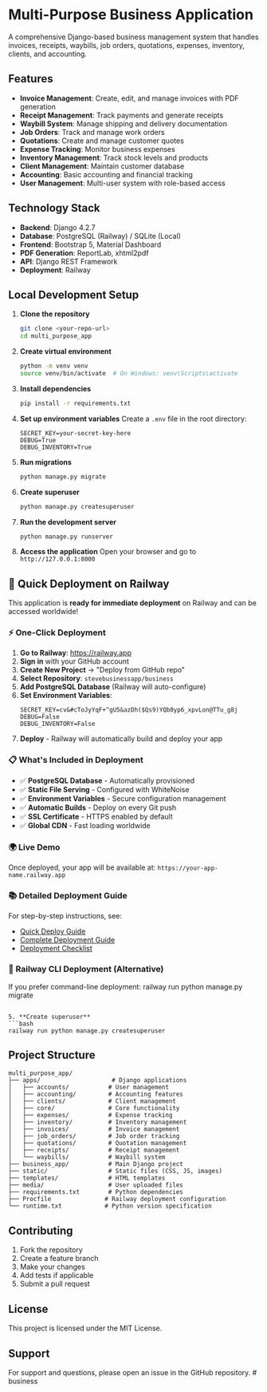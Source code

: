 # Multi-Purpose Business Application

A comprehensive Django-based business management system that handles invoices, receipts, waybills, job orders, quotations, expenses, inventory, clients, and accounting.

## Features

- **Invoice Management**: Create, edit, and manage invoices with PDF generation
- **Receipt Management**: Track payments and generate receipts
- **Waybill System**: Manage shipping and delivery documentation
- **Job Orders**: Track and manage work orders
- **Quotations**: Create and manage customer quotes
- **Expense Tracking**: Monitor business expenses
- **Inventory Management**: Track stock levels and products
- **Client Management**: Maintain customer database
- **Accounting**: Basic accounting and financial tracking
- **User Management**: Multi-user system with role-based access

## Technology Stack

- **Backend**: Django 4.2.7
- **Database**: PostgreSQL (Railway) / SQLite (Local)
- **Frontend**: Bootstrap 5, Material Dashboard
- **PDF Generation**: ReportLab, xhtml2pdf
- **API**: Django REST Framework
- **Deployment**: Railway

## Local Development Setup

1. **Clone the repository**
   ```bash
   git clone <your-repo-url>
   cd multi_purpose_app
   ```

2. **Create virtual environment**
   ```bash
   python -m venv venv
   source venv/bin/activate  # On Windows: venv\Scripts\activate
   ```

3. **Install dependencies**
   ```bash
   pip install -r requirements.txt
   ```

4. **Set up environment variables**
   Create a `.env` file in the root directory:
   ```
   SECRET_KEY=your-secret-key-here
   DEBUG=True
   DEBUG_INVENTORY=True
   ```

5. **Run migrations**
   ```bash
   python manage.py migrate
   ```

6. **Create superuser**
   ```bash
   python manage.py createsuperuser
   ```

7. **Run the development server**
   ```bash
   python manage.py runserver
   ```

8. **Access the application**
   Open your browser and go to `http://127.0.0.1:8000`

## 🚀 Quick Deployment on Railway

This application is **ready for immediate deployment** on Railway and can be accessed worldwide!

### ⚡ One-Click Deployment

1. **Go to Railway**: https://railway.app
2. **Sign in** with your GitHub account
3. **Create New Project** → "Deploy from GitHub repo"
4. **Select Repository**: `stevebusinessapp/business`
5. **Add PostgreSQL Database** (Railway will auto-configure)
6. **Set Environment Variables**:
   ```
   SECRET_KEY=cv&#cToJyYqF+^gU5&azDh($Qs9)YQb0yp6_xpvLon@TTu_g8j
   DEBUG=False
   DEBUG_INVENTORY=False
   ```
7. **Deploy** - Railway will automatically build and deploy your app

### 📋 What's Included in Deployment

- ✅ **PostgreSQL Database** - Automatically provisioned
- ✅ **Static File Serving** - Configured with WhiteNoise
- ✅ **Environment Variables** - Secure configuration management
- ✅ **Automatic Builds** - Deploy on every Git push
- ✅ **SSL Certificate** - HTTPS enabled by default
- ✅ **Global CDN** - Fast loading worldwide

### 🌍 Live Demo

Once deployed, your app will be available at:
`https://your-app-name.railway.app`

### 📚 Detailed Deployment Guide

For step-by-step instructions, see:
- [Quick Deploy Guide](QUICK_DEPLOY.md)
- [Complete Deployment Guide](RAILWAY_DEPLOYMENT_GUIDE.md)
- [Deployment Checklist](railway_deployment_checklist.md)

### 🔧 Railway CLI Deployment (Alternative)

If you prefer command-line deployment:
   railway run python manage.py migrate
   ```

5. **Create superuser**
   ```bash
   railway run python manage.py createsuperuser
   ```

## Project Structure

```
multi_purpose_app/
├── apps/                    # Django applications
│   ├── accounts/           # User management
│   ├── accounting/         # Accounting features
│   ├── clients/            # Client management
│   ├── core/               # Core functionality
│   ├── expenses/           # Expense tracking
│   ├── inventory/          # Inventory management
│   ├── invoices/           # Invoice management
│   ├── job_orders/         # Job order tracking
│   ├── quotations/         # Quotation management
│   ├── receipts/           # Receipt management
│   └── waybills/           # Waybill system
├── business_app/           # Main Django project
├── static/                 # Static files (CSS, JS, images)
├── templates/              # HTML templates
├── media/                  # User uploaded files
├── requirements.txt        # Python dependencies
├── Procfile               # Railway deployment configuration
└── runtime.txt            # Python version specification
```

## Contributing

1. Fork the repository
2. Create a feature branch
3. Make your changes
4. Add tests if applicable
5. Submit a pull request

## License

This project is licensed under the MIT License.

## Support

For support and questions, please open an issue in the GitHub repository.
#   b u s i n e s s 
 
 